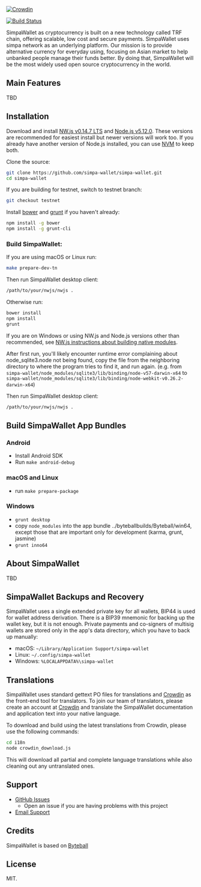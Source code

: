 [![Crowdin](https://d322cqt584bo4o.cloudfront.net/simpa-wallet/localized.svg)](https://crowdin.com/project/simpa-wallet)

[![Build Status](https://travis-ci.org/simpa-wallet/simpa-wallet.svg?branch=master)](https://travis-ci.org/simpa-wallet/simpa-wallet)

SimpaWallet as cryptocurrency is built on a new technology called TRF chain, offering scalable, low cost and secure payments. SimpaWallet uses simpa network as an underlying platform. Our mission is to provide alternative currency for everyday using, focusing on Asian market to help unbanked people manage their funds better. By doing that, SimpaWallet will be the most widely used open source cryptocurrency in the world.

## Main Features

TBD

## Installation

Download and install [NW.js v0.14.7 LTS](https://dl.nwjs.io/v0.14.7) and [Node.js v5.12.0](https://nodejs.org/download/release/v5.12.0/).  These versions are recommended for easiest install but newer versions will work too.  If you already have another version of Node.js installed, you can use [NVM](https://github.com/creationix/nvm) to keep both.

Clone the source:

```sh
git clone https://github.com/simpa-wallet/simpa-wallet.git
cd simpa-wallet
```

If you are building for testnet, switch to testnet branch:
```sh
git checkout testnet
```

Install [bower](http://bower.io/) and [grunt](http://gruntjs.com/getting-started)  if you haven't already:

```sh
npm install -g bower
npm install -g grunt-cli
```

### Build SimpaWallet:

If you are using macOS or Linux run:
```sh
make prepare-dev-tn
```
Then run SimpaWallet desktop client:
```sh
/path/to/your/nwjs/nwjs .
```
Otherwise run:
```sh
bower install
npm install
grunt
```
If you are on Windows or using NW.js and Node.js versions other than recommended, see [NW.js instructions about building native modules](http://docs.nwjs.io/en/latest/For%20Users/Advanced/Use%20Native%20Node%20Modules/).

After first run, you'll likely encounter runtime error complaining about node_sqlite3.node not being found, copy the file from the neighboring directory to where the program tries to find it, and run again. (e.g. from `simpa-wallet/node_modules/sqlite3/lib/binding/node-v57-darwin-x64` to `simpa-wallet/node_modules/sqlite3/lib/binding/node-webkit-v0.26.2-darwin-x64`)

Then run SimpaWallet desktop client:

```sh
/path/to/your/nwjs/nwjs .
```

## Build SimpaWallet App Bundles

### Android

- Install Android SDK
- Run `make android-debug`

### macOS and Linux

- run `make prepare-package`

### Windows

- `grunt desktop`
- copy `node_modules` into the app bundle ../byteballbuilds/Byteball/win64, except those that are important only for development (karma, grunt, jasmine)
- `grunt inno64`

## About SimpaWallet

TBD

## SimpaWallet Backups and Recovery

SimpaWallet uses a single extended private key for all wallets, BIP44 is used for wallet address derivation.  There is a BIP39 mnemonic for backing up the wallet key, but it is not enough.  Private payments and co-signers of multisig wallets are stored only in the app's data directory, which you have to back up manually:

* macOS: `~/Library/Application Support/simpa-wallet`
* Linux: `~/.config/simpa-wallet`
* Windows: `%LOCALAPPDATA%\simpa-wallet`


## Translations

SimpaWallet uses standard gettext PO files for translations and [Crowdin](https://crowdin.com/project/simpa-wallet) as the front-end tool for translators. To join our team of translators, please create an account at [Crowdin](https://crowdin.com) and translate the SimpaWallet documentation and application text into your native language.

To download and build using the latest translations from Crowdin, please use the following commands:

```sh
cd i18n
node crowdin_download.js
```

This will download all partial and complete language translations while also cleaning out any untranslated ones.


## Support

* [GitHub Issues](https://github.com/simpa-wallet/simpa-wallet/issues)
  * Open an issue if you are having problems with this project
* [Email Support](mailto:support@simpa.gb.net)

## Credits

SimpaWallet is based on [Byteball](https://byteball.org/)
## License

MIT.
